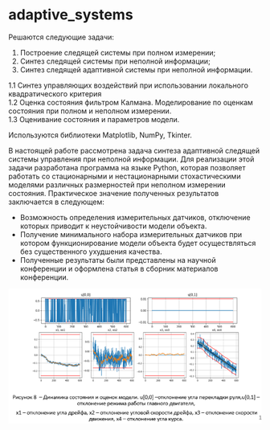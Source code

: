 # adaptive_systems

Решаются следующие задачи:
1. Построение следящей системы при полном измерении;
2. Синтез следящей системы при неполной информации;
3. Синтез следящей адаптивной системы при неполной информации.

1.1 Синтез управляющих воздействий при использовании локального квадратического критерия  
1.2 Оценка состояния фильтром Калмана. Моделирование по оценкам состояния при полном и неполном измерении.  
1.3 Оценивание состояния и параметров модели.

Используются библиотеки Matplotlib, NumPy, Tkinter.



В настоящей работе рассмотрена задача синтеза адаптивной следящей системы управления при неполной информации. Для реализации этой задачи разработана программа на языке Python, которая позволяет работать со стационарными и нестационарными стохастическими моделями различных размерностей при неполном измерении состояния.
Практическое значение полученных результатов заключается в следующем:
* Возможность определения измерительных датчиков, отключение которых  приводит к неустойчивости модели объекта.
* Получение минимального набора измерительных датчиков при котором функционирование модели объекта будет осуществляться без существенного ухудшения качества. 
* Полученные результаты были представлены на научной конференции и оформлена статья в сборник материалов конференции.

<img src="https://github.com/02eph/adaptive_systems/blob/master/pptx.PNG" width=700>
